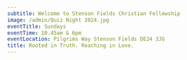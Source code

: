 ```yaml
---
subtitle: Welcome to Stenson Fields Christian Fellowship
image: /admin/Quiz Night 2024.jpg
eventTitle: Sundays
eventTime: 10.45am & 6pm
eventLocation: Pilgrims Way Stenson Fields DE24 3JG
title: Rooted in Truth. Reaching in Love.
---
```


